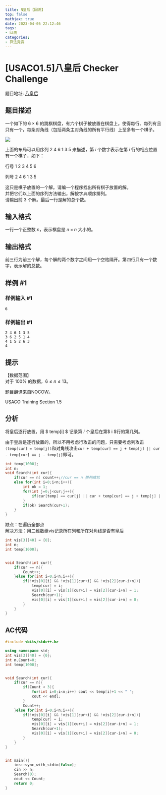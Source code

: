 ```yaml
---
title: N皇后【回溯】
top: false
mathjax: true
date: 2023-04-05 22:12:46
tags: 
- 回溯
categories:
- 算法竞赛
---
```

# [USACO1.5]八皇后 Checker Challenge
题目地址: [八皇后](https://www.luogu.com.cn/problem/P1219)  


## 题目描述

一个如下的 $6 \times 6$ 的跳棋棋盘，有六个棋子被放置在棋盘上，使得每行、每列有且只有一个，每条对角线（包括两条主对角线的所有平行线）上至多有一个棋子。

<!--more-->


 ![](https://cdn.luogu.com.cn/upload/pic/60.png) 

上面的布局可以用序列 $2\ 4\ 6\ 1\ 3\ 5$ 来描述，第 $i$ 个数字表示在第 $i$ 行的相应位置有一个棋子，如下：

行号 $1\ 2\ 3\ 4\ 5\ 6$

列号 $2\ 4\ 6\ 1\ 3\ 5$

这只是棋子放置的一个解。请编一个程序找出所有棋子放置的解。  
并把它们以上面的序列方法输出，解按字典顺序排列。  
请输出前 $3$ 个解。最后一行是解的总个数。

## 输入格式

一行一个正整数 $n$，表示棋盘是 $n \times n$ 大小的。

## 输出格式

前三行为前三个解，每个解的两个数字之间用一个空格隔开。第四行只有一个数字，表示解的总数。

## 样例 #1

### 样例输入 #1

```
6
```

### 样例输出 #1

```
2 4 6 1 3 5
3 6 2 5 1 4
4 1 5 2 6 3
4
```

## 提示

【数据范围】  
对于 $100\%$ 的数据，$6 \le n \le 13$。

题目翻译来自NOCOW。

USACO Training Section 1.5

## 分析
将皇后逐行放置，用 $ temp[i] $ 记录第 $i$ 个皇后在第$ i $行的第几列。  

由于皇后是逐行放置的，所以不用考虑行攻击的问题，只需要考虑列攻击`(temp[cur] = temp[j])`和对角线攻击`cur + temp[cur] == j + temp[j] || cur - temp[cur] == j - temp[j]`即可。  

```cpp
int temp[1000];
int n;
void Search(int cur){
    if(cur == n) count++;//cur == n 排列成功
    else for(int i=0;i<n;i++){
        int ok = 1;
        for(int j=0;j<cur;j++){
            if(cur[temp] == cur[j] || cur + temp[cur] == j + temp[j] || cur - temp[cur] == j - temp[j]){ ok = 0;break;}
        }
        if(ok) Search(cur+1);
    }
}
```

缺点：在遍历全部点  
解决方法：用二维数组vis记录所在列和所在对角线是否有皇后  

```cpp
int vis[3][40] = {0};
int n;
int temp[1000];


void Search(int cur){
	if(cur == n){
		Count++;
	}else for(int i=0;i<n;i++){
		if(!vis[0][i] && !vis[1][cur+i] && !vis[2][cur-i+n]){
			temp[cur] = i;
			vis[0][i] = vis[1][cur+i] = vis[2][cur-i+n] = 1;
			Search(cur+1);
			vis[0][i] = vis[1][cur+i] = vis[2][cur-i+n] = 0;
		}
	}
}
```

## AC代码
```cpp
#include <bits/stdc++.h>

using namespace std;
int vis[3][40] = {0};
int n,Count=0;
int temp[1000];


void Search(int cur){
	if(cur == n){
		if(Count < 3){
			for(int i=0;i<n;i++) cout << temp[i]+1 << " "; 
			cout << endl;
		}
		Count++;
	}else for(int i=0;i<n;i++){
		if(!vis[0][i] && !vis[1][cur+i] && !vis[2][cur-i+n]){
			temp[cur] = i;
			vis[0][i] = vis[1][cur+i] = vis[2][cur-i+n] = 1;
			Search(cur+1);
			vis[0][i] = vis[1][cur+i] = vis[2][cur-i+n] = 0;
		}
	}
}


int main(){
	ios::sync_with_stdio(false);
	cin >> n;
	Search(0);
	cout << Count;
	return 0;
}
```

